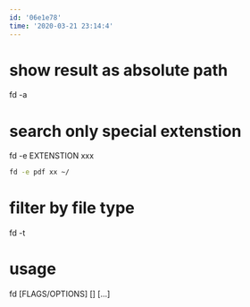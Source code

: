 ```yaml
---
id: '06e1e78'
time: '2020-03-21 23:14:4'
---
```


# show result as absolute path
fd -a
# search only special extenstion
fd -e EXTENSTION xxx
```bash
fd -e pdf xx ~/
```
# filter by file type
fd -t
# usage
fd [FLAGS/OPTIONS] [<pattern>] [<path>...]